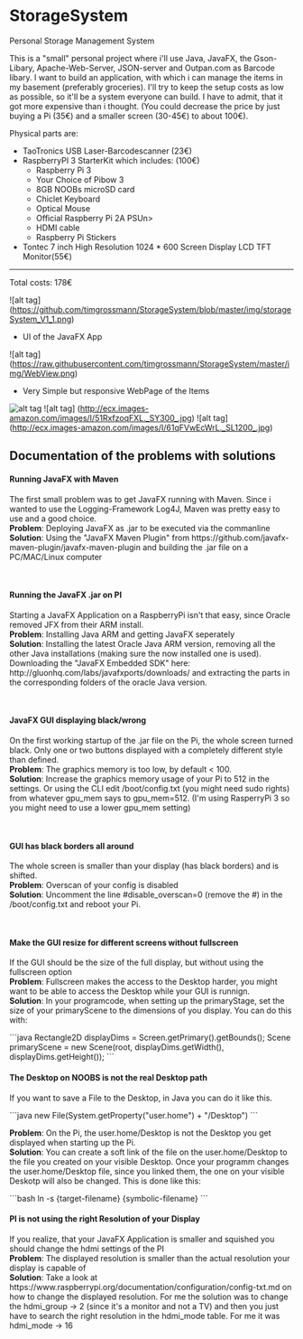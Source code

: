 # StorageSystem
Personal Storage Management System

This is a "small" personal project where i'll use Java, JavaFX, the Gson-Libary, Apache-Web-Server, JSON-server and Outpan.com as Barcode libary.
I want to build an application, with which i can manage the items in my basement (preferably groceries).
I'll try to keep the setup costs as low as possible, so it'll be a system everyone can build.
I have to admit, that it got more expensive than i thought. (You could decrease the price by just buying a Pi (35€) and a smaller screen (30-45€) to about 100€).

Physical parts are: 
  - TaoTronics USB Laser-Barcodescanner (23€)
  - RaspberryPI 3 StarterKit which includes: (100€)
      - Raspberry Pi 3
      - Your Choice of Pibow 3
      - 8GB NOOBs microSD card
      - Chiclet Keyboard
      - Optical Mouse
      - Official Raspberry Pi 2A PSUn>
      - HDMI cable
      - Raspberry Pi Stickers
  - Tontec 7 inch High Resolution 1024 * 600 Screen Display LCD TFT Monitor(55€)

------------------------------
Total costs: 178€

![alt tag] (https://github.com/timgrossmann/StorageSystem/blob/master/img/storageSystem_V1_1.png)
- UI of the JavaFX App


![alt tag] (https://raw.githubusercontent.com/timgrossmann/StorageSystem/master/img/WebView.png)
- Very Simple but responsive WebPage of the Items


![alt tag](http://ecx.images-amazon.com/images/I/71T55P9USGL._SL1500_.jpg)
![alt tag] (http://ecx.images-amazon.com/images/I/51RxfzoqFXL._SY300_.jpg)
![alt tag] (http://ecx.images-amazon.com/images/I/61qFVwEcWrL._SL1200_.jpg)


<h2>Documentation of the problems with solutions</h2>
<h4>Running JavaFX with Maven</h4>
<p>The first small problem was to get JavaFX running with Maven. Since i wanted to use the Logging-Framework Log4J, Maven was pretty easy to use and a good choice. <br />
<b>Problem</b>: Deploying JavaFX as .jar to be executed via the commanline <br />
<b>Solution</b>: Using the "JavaFX Maven Plugin" from https://github.com/javafx-maven-plugin/javafx-maven-plugin and building the .jar file on a PC/MAC/Linux computer</p>

<br />

<h4>Running the JavaFX .jar on PI</h4>
<p>Starting a JavaFX Application on a RaspberryPi isn't that easy, since Oracle removed JFX from their ARM install. <br />
<b>Problem</b>: Installing Java ARM and getting JavaFX seperately <br />
<b>Solution</b>: Installing the latest Oracle Java ARM version, removing all the other Java installations (making sure the now installed one is used). Downloading the "JavaFX Embedded SDK" here: http://gluonhq.com/labs/javafxports/downloads/ and extracting the parts in the corresponding folders of the oracle Java version.</p>

<br />

<h4>JavaFX GUI displaying black/wrong</h4>
<p>On the first working startup of the .jar file on the Pi, the whole screen turned black. Only one or two buttons displayed with a completely different style than defined. <br />
<b>Problem</b>: The graphics memory is too low, by default < 100. <br />
<b>Solution</b>: Increase the graphics memory usage of your Pi to 512 in the settings. Or using the CLI edit /boot/config.txt (you might need sudo rights) from whatever gpu_mem says to gpu_mem=512. (I'm using RasperryPi 3 so you might need to use a lower gpu_mem setting)</p>

<br />

<h4>GUI has black borders all around</h4>
<p>The whole screen is smaller than your display (has black borders) and is shifted. <br />
<b>Problem</b>: Overscan of your config is disabled <br />
<b>Solution</b>: Uncomment the line #disable_overscan=0 (remove the #) in the /boot/config.txt and reboot your Pi.</p>

<br />

<h4>Make the GUI resize for different screens without fullscreen</h4>
<p>If the GUI should be the size of the full display, but without using the fullscreen option <br />
<b>Problem</b>: Fullscreen makes the access to the Desktop harder, you might want to be able to access the Desktop while your GUI is runnign. <br />
<b>Solution</b>: In your programcode, when setting up the primaryStage, set the size of your primaryScene to the dimensions of you display. You can do this with:</p>
```java
Rectangle2D displayDims = Screen.getPrimary().getBounds();
Scene primaryScene = new Scene(root, displayDims.getWidth(), displayDims.getHeight());
```

<br />

<h4>The Desktop on NOOBS is not the real Desktop path</h4>
<p>If you want to save a File to the Desktop, in Java you can do it like this.</p>
```java
new File(System.getProperty("user.home") + "/Desktop")
```
<p><b>Problem</b>: On the Pi, the user.home/Desktop is not the Desktop you get displayed when starting up the Pi. <br />
<b>Solution</b>: You can create a soft link of the file on the user.home/Desktop to the file you created on your visible Desktop. Once your programm changes the user.home/Desktop file, since you linked them, the one on your visible Deskotp will also be changed. This is done like this:</p>
```bash
ln -s {target-filename} {symbolic-filename}
```

<br />

<h4>PI is not using the right Resolution of your Display</h4>
<p>If you realize, that your JavaFX Application is smaller and squished you should change the hdmi settings of the PI<br />
<b>Problem</b>: The displayed resolution is smaller than the actual resolution your display is capable of <br />
<b>Solution</b>: Take a look at https://www.raspberrypi.org/documentation/configuration/config-txt.md on how to change the displayed resolution. For me the solution was to change the hdmi_group -> 2 (since it's a monitor and not a TV) and then you just have to search the right resolution in the hdmi_mode table. For me it was hdmi_mode -> 16</p>
